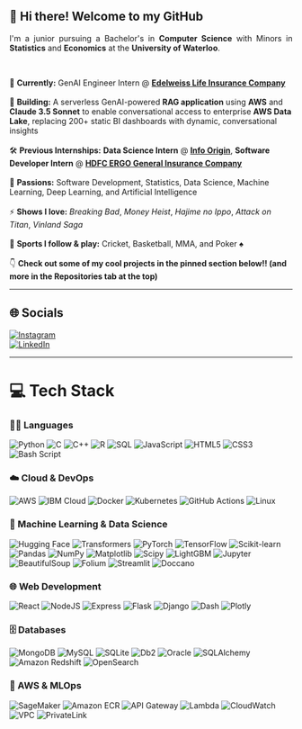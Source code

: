 ## 👋 Hi there! Welcome to my GitHub

<p align="justify">
I'm a junior pursuing a Bachelor's in <b>Computer Science</b> with Minors in <b>Statistics</b> and <b>Economics</b> at the <b>University of Waterloo</b>.
</p>

<br>

🔭 **Currently:** GenAI Engineer Intern @ [**Edelweiss Life Insurance Company**](https://www.edelweisslife.in/)<br><br>
🌱 **Building:** A serverless GenAI-powered **RAG application** using **AWS** and **Claude 3.5 Sonnet** to enable conversational access to enterprise **AWS Data Lake**, replacing 200+ static BI dashboards with dynamic, conversational insights<br><br>
🛠️ **Previous Internships:** **Data Science Intern** @ [**Info Origin**](https://www.infoorigin.com/), **Software Developer Intern** @ [**HDFC ERGO General Insurance Company**](https://www.hdfcergo.com/campaigns/all-in-one-product-new?&utm_source=google_search_1&utm_medium=cpc&utm_campaign=AIO_Search_Brand_Neev-Phrase&utm_adgroup=HDFC-ERGO&utm_adid=660499018279&utm_term=hdfc%20ergo%20general%20insurance%20company&utm_network=g&utm_matchtype=p&utm_device=c&utm_location=9062235&utm_sitelink=&utm_placement=&ci=aiogsearch&gad_source=1&gad_campaignid=20229291064&gbraid=0AAAAADy0CuiQrt7iwMiQzcpVrDHguHjkN&gclid=CjwKCAjwyb3DBhBlEiwAqZLe5D4S7Bsczcb_HItskevs7_PvjWIzru1SenmE7aQmJ2JeTwj7-vlw4RoCas0QAvD_BwE)<br><br>
🤝 **Passions:** Software Development, Statistics, Data Science, Machine Learning, Deep Learning, and Artificial Intelligence<br><br>
⚡ **Shows I love:** *Breaking Bad*, *Money Heist*, *Hajime no Ippo*, *Attack on Titan*, *Vinland Saga*<br><br>
🏏 **Sports I follow & play:** Cricket, Basketball, MMA, and Poker ♠️<br><br>
👇 **Check out some of my cool projects in the pinned section below!! (and more in the Repositories tab at the top)**


---

## 🌐 Socials

[![Instagram](https://img.shields.io/badge/Instagram-%23E4405F.svg?logo=Instagram&logoColor=white)](https://instagram.com/kunalmsachdev)  
[![LinkedIn](https://img.shields.io/badge/LinkedIn-%230077B5.svg?logo=linkedin&logoColor=white)](https://linkedin.com/in/kunalsachdev)

---

# 💻 Tech Stack

### 🧑‍💻 Languages
![Python](https://img.shields.io/badge/python-3670A0?style=for-the-badge&logo=python&logoColor=ffdd54) 
![C](https://img.shields.io/badge/c-%2300599C.svg?style=for-the-badge&logo=c&logoColor=white) 
![C++](https://img.shields.io/badge/c++-%2300599C.svg?style=for-the-badge&logo=c%2B%2B&logoColor=white) 
![R](https://img.shields.io/badge/r-%23276DC3.svg?style=for-the-badge&logo=r&logoColor=white) 
![SQL](https://img.shields.io/badge/sql-%2307405e.svg?style=for-the-badge&logo=sqlite&logoColor=white) 
![JavaScript](https://img.shields.io/badge/javascript-%23F7DF1E.svg?style=for-the-badge&logo=javascript&logoColor=black)
![HTML5](https://img.shields.io/badge/html5-%23E34F26.svg?style=for-the-badge&logo=html5&logoColor=white) 
![CSS3](https://img.shields.io/badge/css3-%231572B6.svg?style=for-the-badge&logo=css3&logoColor=white)
![Bash Script](https://img.shields.io/badge/bash_script-%23121011.svg?style=for-the-badge&logo=gnu-bash&logoColor=white)

### ☁️ Cloud & DevOps
![AWS](https://img.shields.io/badge/AWS-232F3E?style=for-the-badge&logo=amazon-aws&logoColor=white)
![IBM Cloud](https://img.shields.io/badge/IBM%20Cloud-1261FE?style=for-the-badge&logo=IBM%20Cloud&logoColor=white)
![Docker](https://img.shields.io/badge/docker-%230db7ed.svg?style=for-the-badge&logo=docker&logoColor=white) 
![Kubernetes](https://img.shields.io/badge/kubernetes-%23326ce5.svg?style=for-the-badge&logo=kubernetes&logoColor=white) 
![GitHub Actions](https://img.shields.io/badge/GitHub%20Actions-2088FF?style=for-the-badge&logo=github-actions&logoColor=white)
![Linux](https://img.shields.io/badge/Linux-FCC624?style=for-the-badge&logo=linux&logoColor=black)

### 🤖 Machine Learning & Data Science
![Hugging Face](https://img.shields.io/badge/HuggingFace-%23FFCA28.svg?style=for-the-badge&logo=huggingface&logoColor=black)
![Transformers](https://img.shields.io/badge/Transformers-%23FF6F00.svg?style=for-the-badge&logo=HuggingFace&logoColor=white)
![PyTorch](https://img.shields.io/badge/PyTorch-%23EE4C2C.svg?style=for-the-badge&logo=PyTorch&logoColor=white)
![TensorFlow](https://img.shields.io/badge/TensorFlow-%23FF6F00.svg?style=for-the-badge&logo=TensorFlow&logoColor=white)
![Scikit-learn](https://img.shields.io/badge/scikit--learn-%23F7931E.svg?style=for-the-badge&logo=scikit-learn&logoColor=white)
![Pandas](https://img.shields.io/badge/pandas-%23150458.svg?style=for-the-badge&logo=pandas&logoColor=white)
![NumPy](https://img.shields.io/badge/numpy-%23013243.svg?style=for-the-badge&logo=numpy&logoColor=white)
![Matplotlib](https://img.shields.io/badge/Matplotlib-%23ffffff.svg?style=for-the-badge&logo=Matplotlib&logoColor=black)
![Scipy](https://img.shields.io/badge/SciPy-%230C55A5.svg?style=for-the-badge&logo=scipy&logoColor=%white)
![LightGBM](https://img.shields.io/badge/LightGBM-%23009688.svg?style=for-the-badge&logo=lightgbm&logoColor=white)
![Jupyter](https://img.shields.io/badge/Jupyter-F37626.svg?style=for-the-badge&logo=Jupyter&logoColor=white)
![BeautifulSoup](https://img.shields.io/badge/BeautifulSoup-%234B8BBE.svg?style=for-the-badge&logo=python&logoColor=white)
![Folium](https://img.shields.io/badge/Folium-%2300599C.svg?style=for-the-badge&logo=leaflet&logoColor=white)
![Streamlit](https://img.shields.io/badge/Streamlit-%23FE4B4B.svg?style=for-the-badge&logo=streamlit&logoColor=white)
![Doccano](https://img.shields.io/badge/Doccano-%23F16529.svg?style=for-the-badge&logo=doccano&logoColor=white)

### 🌐 Web Development
![React](https://img.shields.io/badge/react-%2361DAFB.svg?style=for-the-badge&logo=react&logoColor=black)
![NodeJS](https://img.shields.io/badge/node.js-6DA55F?style=for-the-badge&logo=node.js&logoColor=white)
![Express](https://img.shields.io/badge/express-%23000000.svg?style=for-the-badge&logo=express&logoColor=white)
![Flask](https://img.shields.io/badge/Flask-%23000.svg?style=for-the-badge&logo=flask&logoColor=white)
![Django](https://img.shields.io/badge/django-%23092E20.svg?style=for-the-badge&logo=django&logoColor=white)
![Dash](https://img.shields.io/badge/Dash-000000?style=for-the-badge&logo=plotly&logoColor=white)
![Plotly](https://img.shields.io/badge/Plotly-%233F4F75.svg?style=for-the-badge&logo=plotly&logoColor=white)

### 🗄️ Databases
![MongoDB](https://img.shields.io/badge/MongoDB-%234ea94b.svg?style=for-the-badge&logo=mongodb&logoColor=white) 
![MySQL](https://img.shields.io/badge/mysql-4479A1.svg?style=for-the-badge&logo=mysql&logoColor=white) 
![SQLite](https://img.shields.io/badge/sqlite-%2307405e.svg?style=for-the-badge&logo=sqlite&logoColor=white) 
![Db2](https://img.shields.io/badge/IBM%20Db2-%23000000.svg?style=for-the-badge&logo=ibm&logoColor=white)
![Oracle](https://img.shields.io/badge/Oracle-F80000?style=for-the-badge&logo=oracle&logoColor=white)
![SQLAlchemy](https://img.shields.io/badge/SQLAlchemy-%23d71f00.svg?style=for-the-badge&logo=sqlalchemy&logoColor=white)
![Amazon Redshift](https://img.shields.io/badge/Amazon%20Redshift-8C4FFF?style=for-the-badge&logo=amazon-redshift&logoColor=white)
![OpenSearch](https://img.shields.io/badge/OpenSearch-005EB8?style=for-the-badge&logo=opensearch&logoColor=white)

### 🧠 AWS & MLOps
![SageMaker](https://img.shields.io/badge/Amazon%20SageMaker-0F253F?style=for-the-badge&logo=amazon-aws&logoColor=white)
![Amazon ECR](https://img.shields.io/badge/Amazon%20ECR-FF9900?style=for-the-badge&logo=amazonaws&logoColor=white)
![API Gateway](https://img.shields.io/badge/Amazon%20API%20Gateway-FF4F8B?style=for-the-badge&logo=amazonaws&logoColor=white)
![Lambda](https://img.shields.io/badge/AWS%20Lambda-FF9900?style=for-the-badge&logo=aws-lambda&logoColor=white)
![CloudWatch](https://img.shields.io/badge/AWS%20CloudWatch-FF4F8B?style=for-the-badge&logo=amazonaws&logoColor=white)
![VPC](https://img.shields.io/badge/AWS%20VPC-232F3E?style=for-the-badge&logo=amazon-aws&logoColor=white)
![PrivateLink](https://img.shields.io/badge/AWS%20PrivateLink-232F3E?style=for-the-badge&logo=amazon-aws&logoColor=white)
